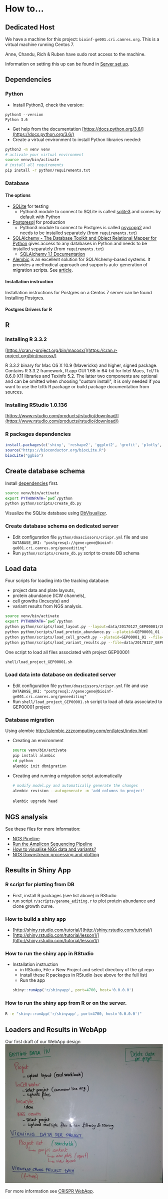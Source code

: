 # How to...

## Dedicated Host

We have a machine for this project: `bioinf-ge001.cri.camres.org`. This is a virtual machine running Centos 7.

Anne, Chandu, Rich & Ruben have sudo root access to the machine.

Information on setting this up can be found in [Server set up](server_setup.md).

## Dependencies

### Python
- Install Python3, check the version:
```
python3 --version
Python 3.6
```
- Get help from the documentation [https://docs.python.org/3.6/](https://docs.python.org/3.6/)
- Create a virtual environment to install Python libraries needed:
```bash
python3 -m venv venv
# activate your virtual environment
source venv/bin/activate
# install all requirements
pip install -r python/requirements.txt
```

### Database

#### The options
- [SQLite](https://sqlite.org/) for testing
  - Python3 module to connect to SQLite is called [sqlite3](https://docs.python.org/3.6/library/sqlite3.html#module-sqlite3) and comes by default with Python
- [Postgresql](https://www.postgresql.org/) for production
  - Python3 module to connect to Postgres is called [psycopg2](http://initd.org/psycopg/) and needs to be installed separately (from `requirements.txt`)
- [SQLAlchemy - The Database Toolkit and Object Relational Mapper for Python](http://www.sqlalchemy.org/) gives access to any databases in Python and needs to be installed separately (from `requirements.txt`)
  - [SQLAlchemy 1.1 Documentation](http://docs.sqlalchemy.org/en/rel_1_1/)
- [Alembic](https://bitbucket.org/zzzeek/alembic) is an excellent solution for SQLAlchemy-based systems. It provides a methodical approach and supports auto-generation of migration scripts. See [article](https://www.compose.com/articles/schema-migrations-with-alembic-python-and-postgresql/).

#### Installation instruction
Installation instructions for Postgres on a Centos 7 server can be found [Installing Postgres](postgres.md).


#### Postgres Drivers for R

## R

### Installing R 3.3.2
[https://cran.r-project.org/bin/macosx/](https://cran.r-project.org/bin/macosx/)

R 3.3.2 binary for Mac OS X 10.9 (Mavericks) and higher, signed package. Contains R 3.3.2 framework, R.app GUI 1.68 in 64-bit for Intel Macs, Tcl/Tk 8.6.0 X11 libraries and Texinfo 5.2. The latter two components are optional and can be omitted when choosing "custom install", it is only needed if you want to use the tcltk R package or build package documentation from sources.

### Installing RStudio 1.0.136
[https://www.rstudio.com/products/rstudio/download/](https://www.rstudio.com/products/rstudio/download/)

### R packages dependencies

```R
install.packages(c('shiny', 'reshape2', 'ggplot2', 'grofit', 'plotly', 'svglite', 'dplyr', 'RColorBrewer', 'RSQLite','RPostgreSQL', 'DT'), repos="http://mirrors.ebi.ac.uk/CRAN/")
source("https://bioconductor.org/biocLite.R")
biocLite("ggbio")
```

## Create database schema

Install [dependencies](#dependencies) first.


```bash
source venv/bin/activate
export PYTHONPATH=`pwd`/python
python python/scripts/create_db.py
```

Visualize the SQLite database using [DbVisualizer](http://www.dbvis.com/).

### Create database schema on dedicated server

- Edit configuration file `python/dnascissors/crispr.yml` file and use `DATABASE_URI: "postgresql://gene:gene@bioinf-ge001.cri.camres.org/geneediting"`
- Run `python/scripts/create_db.py` script to create DB schema

## Load data

Four scripts for loading into the tracking database:
- project data and plate layouts,
- protein abundance (ICW channels),
- cell growths (Incucyte) and
- variant results from NGS analysis.

```bash
source venv/bin/activate
export PYTHONPATH=`pwd`/python
python python/scripts/load_layout.py --layout=data/20170127_GEP00001/20170118_GEP00001.xlsx
python python/scripts/load_protein_abundance.py --plateid=GEP00001_01 --file=data/20170127_GEP00001/GEP00001_01_ICW.csv
python python/scripts/load_cell_growth.py --plateid=GEP00001_01 --file=data/20170127_GEP00001/GEP00001_01_incu.txt
python python/scripts/load_variant_results.py --file=data/20170127_GEP00001/GEP00001_NGS_IndelsResults.csv
```

One script to load all files associated with project GEP00001

```bash
shell/load_project_GEP00001.sh
```

### Load data into database on dedicated server

- Edit configuration file `python/dnascissors/crispr.yml` file and use `DATABASE_URI: "postgresql://gene:gene@bioinf-ge001.cri.camres.org/geneediting"`
- Run `shell/load_project_GEP00001.sh` script to load all data associated to GEP00001 project

### Database migration

Using alembic http://alembic.zzzcomputing.com/en/latest/index.html

* Creating an environment
  ```bash
  source venv/bin/activate
  pip install alambic
  cd python
  alembic init dbmigration
  ```
* Creating and running a migration script automatically
  ```bash
  # modify model.py and automatically generate the changes
  alembic revision --autogenerate -m 'add columns to project'

  alembic upgrade head
  ```


## NGS analysis

See these files for more information:
- [NGS Pipeline](ngs-pipeline.md)
- [Run the Amplicon Sequencing Pipeline](ngs-run-pipeline.md)
- [How to visualise NGS data and variants?](ngs-data-vis.md)
- [NGS Downstream processing and plotting](ngs-downstream.md)

## Results in Shiny App

### R script for plotting from DB
- First, install R packages (see list above) in RStudio
- run script `r/scripts/genome_editing.r` to plot protein abundance and clone growth curve.

### How to build a shiny app
- [http://shiny.rstudio.com/tutorial/](http://shiny.rstudio.com/tutorial/)
- [http://shiny.rstudio.com/tutorial/lesson1/](http://shiny.rstudio.com/tutorial/lesson1/)

### How to run the shiny app in RStudio
- Installation instruction
  - in RStudio, File > New Project and select directory of the git repo
  - install these R packages in RStudio (see above for the full list)
  - Run the app
  ```R
  shiny::runApp('r/shinyapp', port=4700, host='0.0.0.0')
  ```

### How to run the shiny app from R or on the server.

```bash
R -e "shiny::runApp('r/shinyapp', port=4700, host='0.0.0.0')"
```

## Loaders and Results in WebApp

Our first draft of our WebApp design
![Image of web-design](web-design.jpg)

For more information see [CRISPR WebApp](webapp.md).
